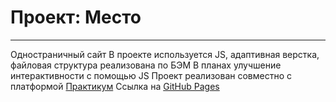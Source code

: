 # Проект: Место
------------------------------------
Одностраничный сайт
В проекте используется JS, адаптивная верстка, файловая структура реализована по БЭМ
В планах улучшение интерактивности с помощью JS
Проект реализован совместно с платформой [Практикум](https://practicum.yandex.ru/)
Ссылка на [GitHub Pages](https://neonbonesjs.github.io/mesto/)


